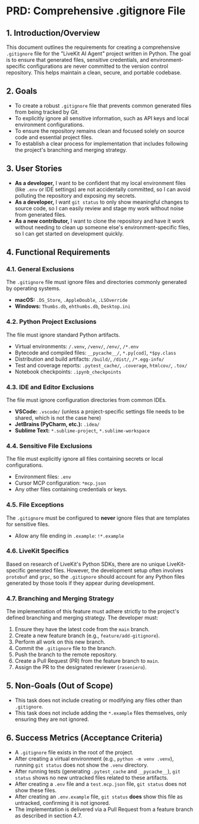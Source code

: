 # PRD: Comprehensive .gitignore File

## 1. Introduction/Overview

This document outlines the requirements for creating a comprehensive `.gitignore` file for the "LiveKit AI Agent" project written in Python. The goal is to ensure that generated files, sensitive credentials, and environment-specific configurations are never committed to the version control repository. This helps maintain a clean, secure, and portable codebase.

## 2. Goals

-   To create a robust `.gitignore` file that prevents common generated files from being tracked by Git.
-   To explicitly ignore all sensitive information, such as API keys and local environment configurations.
-   To ensure the repository remains clean and focused solely on source code and essential project files.
-   To establish a clear process for implementation that includes following the project's branching and merging strategy.

## 3. User Stories

-   **As a developer,** I want to be confident that my local environment files (like `.env` or IDE settings) are not accidentally committed, so I can avoid polluting the repository and exposing my secrets.
-   **As a developer,** I want `git status` to only show meaningful changes to source code, so I can easily review and stage my work without noise from generated files.
-   **As a new contributor,** I want to clone the repository and have it work without needing to clean up someone else's environment-specific files, so I can get started on development quickly.

## 4. Functional Requirements

### 4.1. General Exclusions
The `.gitignore` file must ignore files and directories commonly generated by operating systems.
-   **macOS:** `.DS_Store`, `.AppleDouble`, `.LSOverride`
-   **Windows:** `Thumbs.db`, `ehthumbs.db`, `Desktop.ini`

### 4.2. Python Project Exclusions
The file must ignore standard Python artifacts.
-   Virtual environments: `/.venv`, `/venv/`, `/env/`, `/*.env`
-   Bytecode and compiled files: `__pycache__/`, `*.py[cod]`, `*$py.class`
-   Distribution and build artifacts: `/build/`, `/dist/`, `/*.egg-info/`
-   Test and coverage reports: `.pytest_cache/`, `.coverage`, `htmlcov/`, `.tox/`
-   Notebook checkpoints: `.ipynb_checkpoints`

### 4.3. IDE and Editor Exclusions
The file must ignore configuration directories from common IDEs.
-   **VSCode:** `.vscode/` (unless a project-specific settings file needs to be shared, which is not the case here)
-   **JetBrains (PyCharm, etc.):** `.idea/`
-   **Sublime Text:** `*.sublime-project`, `*.sublime-workspace`

### 4.4. Sensitive File Exclusions
The file must explicitly ignore all files containing secrets or local configurations.
-   Environment files: `.env`
-   Cursor MCP configuration: `*mcp.json`
-   Any other files containing credentials or keys.

### 4.5. File Exceptions
The `.gitignore` must be configured to **never** ignore files that are templates for sensitive files.
-   Allow any file ending in `.example`: `!*.example`

### 4.6. LiveKit Specifics
Based on research of LiveKit's Python SDKs, there are no unique LiveKit-specific generated files. However, the development setup often involves `protobuf` and `grpc`, so the `.gitignore` should account for any Python files generated by those tools if they appear during development.

### 4.7. Branching and Merging Strategy
The implementation of this feature must adhere strictly to the project's defined branching and merging strategy. The developer must:
1.  Ensure they have the latest code from the `main` branch.
2.  Create a new feature branch (e.g., `feature/add-gitignore`).
3.  Perform all work on this new branch.
4.  Commit the `.gitignore` file to the branch.
5.  Push the branch to the remote repository.
6.  Create a Pull Request (PR) from the feature branch to `main`.
7.  Assign the PR to the designated reviewer (`raseniero`).

## 5. Non-Goals (Out of Scope)

-   This task does not include creating or modifying any files other than `.gitignore`.
-   This task does not include adding the `*.example` files themselves, only ensuring they are not ignored.

## 6. Success Metrics (Acceptance Criteria)

-   A `.gitignore` file exists in the root of the project.
-   After creating a virtual environment (e.g., `python -m venv .venv`), running `git status` does not show the `.venv` directory.
-   After running tests (generating `.pytest_cache` and `__pycache__`), `git status` shows no new untracked files related to these artifacts.
-   After creating a `.env` file and a `test.mcp.json` file, `git status` does not show these files.
-   After creating an `.env.example` file, `git status` **does** show this file as untracked, confirming it is not ignored.
-   The implementation is delivered via a Pull Request from a feature branch as described in section 4.7. 